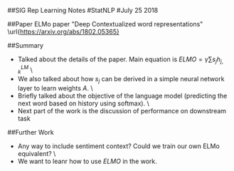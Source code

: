 ##SIG Rep Learning Notes
#StatNLP
#July 25 2018

##Paper
ELMo paper "Deep Contextualized word representations" \url{https://arxiv.org/abs/1802.05365} 

##Summary
- Talked about the details of the paper. Main equation is $ELMO = \gamma \sum s_j h^{LM}_{j,k}$ \\ 
- We also talked about how $s_j$ can be derived in a simple neural network layer to learn weights $A$. \\
- Briefly talked about the objective of the language model (predicting the next word based on history using softmax). \\
- Next part of the work is the discussion of performance on downstream task

##Further Work
- Any way to include sentiment context? Could we train our own ELMo equivalent? \\
- We want to leanr how to use $ELMO$ in the work.
